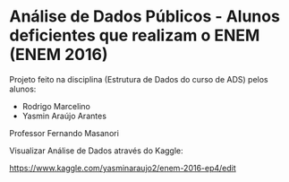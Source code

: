 # Análise de Dados Públicos - Alunos deficientes que realizam o ENEM (ENEM 2016) 

Projeto feito na disciplina (Estrutura de Dados do curso de ADS) pelos alunos:

 - Rodrigo Marcelino
 - Yasmin Araújo Arantes

Professor Fernando Masanori 

Visualizar Análise de Dados através do Kaggle:

https://www.kaggle.com/yasminaraujo2/enem-2016-ep4/edit


